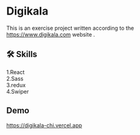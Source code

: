 
# Digikala 

This is an exercise project written according to the https://www.digikala.com website .


## 🛠 Skills
1.React                     
2.Sass  
3.redux   
4.Swiper  

## Demo

https://digikala-chi.vercel.app

